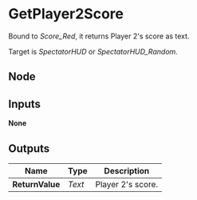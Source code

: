 # GetPlayer2Score
Bound to *Score_Red*, it returns Player 2's score as text.  

Target is *SpectatorHUD* or *SpectatorHUD_Random*.  

## Node

## Inputs
**None**

## Outputs
|Name           |Type   |Description        |
|---------------|-------|-------------------|
|**ReturnValue**|*Text* |Player 2's score.  |